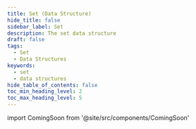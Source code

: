 ```yaml
---
title: Set (Data Structure)
hide_title: false
sidebar_label: Set
description: The set data structure
draft: false
tags: 
  - Set
  - Data Structures
keywords: 
  - set
  - data structures
hide_table_of_contents: false
toc_min_heading_level: 2
toc_max_heading_level: 5
---
```


import ComingSoon from '@site/src/components/ComingSoon'

<ComingSoon />
